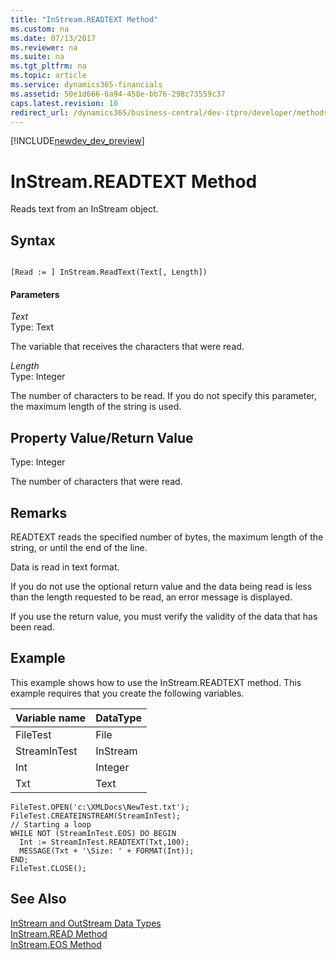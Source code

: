 ```yaml
---
title: "InStream.READTEXT Method"
ms.custom: na
ms.date: 07/13/2017
ms.reviewer: na
ms.suite: na
ms.tgt_pltfrm: na
ms.topic: article
ms.service: dynamics365-financials
ms.assetid: 50e1d666-6a94-458e-bb76-298c73559c37
caps.latest.revision: 10
redirect_url: /dynamics365/business-central/dev-itpro/developer/methods/devenv-al-method-reference
---
```


[!INCLUDE[newdev_dev_preview](../includes/newdev_dev_preview.md)]

# InStream.READTEXT Method
Reads text from an InStream object.  
  
## Syntax  
  
```  
  
[Read := ] InStream.ReadText(Text[, Length])  
```  
  
#### Parameters  
 *Text*  
 Type: Text  
  
 The variable that receives the characters that were read.  
  
 *Length*  
 Type: Integer  
  
 The number of characters to be read. If you do not specify this parameter, the maximum length of the string is used.  
  
## Property Value/Return Value  
 Type: Integer  
  
 The number of characters that were read.  
  
## Remarks  
 READTEXT reads the specified number of bytes, the maximum length of the string, or until the end of the line.  
  
 Data is read in text format.  
  
 If you do not use the optional return value and the data being read is less than the length requested to be read, an error message is displayed.  
  
 If you use the return value, you must verify the validity of the data that has been read.  
  
## Example  
 This example shows how to use the InStream.READTEXT method. This example requires that you create the following variables.  
  
|Variable name|DataType|  
|-------------------|--------------|  
|FileTest|File|  
|StreamInTest|InStream|  
|Int|Integer|  
|Txt|Text|  
  
```  
FileTest.OPEN('c:\XMLDocs\NewTest.txt');  
FileTest.CREATEINSTREAM(StreamInTest);  
// Starting a loop  
WHILE NOT (StreamInTest.EOS) DO BEGIN  
  Int := StreamInTest.READTEXT(Txt,100);  
  MESSAGE(Txt + '\Size: ' + FORMAT(Int));  
END;  
FileTest.CLOSE();  
```  
  
## See Also  
 [InStream and OutStream Data Types](../datatypes/devenv-InStream-and-OutStream-Data-Types.md)   
 [InStream.READ Method](devenv-InStream.READ-Method.md)   
 [InStream.EOS Method](devenv-InStream.EOS-Method.md)